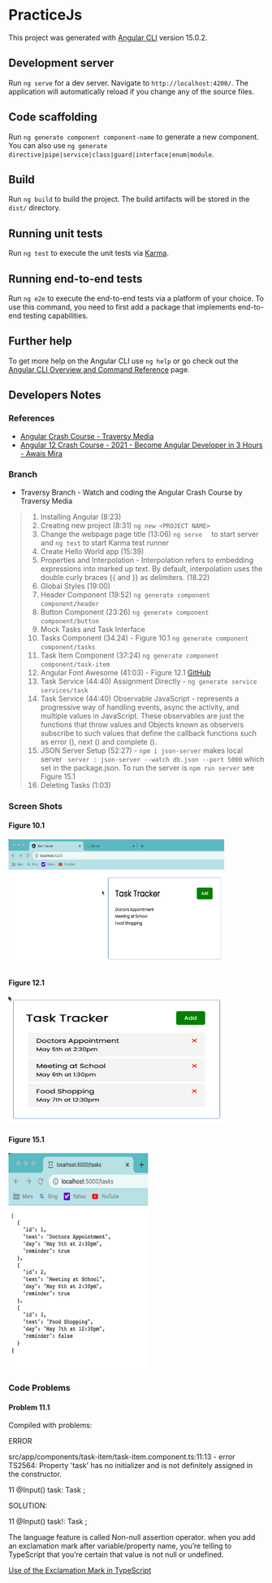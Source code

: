 # PracticeJs

This project was generated with [Angular CLI](https://github.com/angular/angular-cli) version 15.0.2.

## Development server

Run `ng serve` for a dev server. Navigate to `http://localhost:4200/`. The application will automatically reload if you change any of the source files.

## Code scaffolding

Run `ng generate component component-name` to generate a new component. You can also use `ng generate directive|pipe|service|class|guard|interface|enum|module`.

## Build

Run `ng build` to build the project. The build artifacts will be stored in the `dist/` directory.

## Running unit tests

Run `ng test` to execute the unit tests via [Karma](https://karma-runner.github.io).

## Running end-to-end tests

Run `ng e2e` to execute the end-to-end tests via a platform of your choice. To use this command, you need to first add a package that implements end-to-end testing capabilities.

## Further help

To get more help on the Angular CLI use `ng help` or go check out the [Angular CLI Overview and Command Reference](https://angular.io/cli) page.

## Developers Notes
### References
* [Angular Crash Course - Traversy Media](https://www.youtube.com/watch?v=3dHNOWTI7H8)
* [Angular 12 Crash Course - 2021 - Become Angular Developer in 3 Hours - Awais Mira](https://www.youtube.com/watch?v=LA_v8isNp5E)


### Branch

* Traversy Branch - Watch and coding the Angular Crash Course by Traversy Media  
> 1. Installing Angular (8:23)    
> 2. Creating new project (8:31)  ```ng new <PROJECT NAME> ```
> 3. Change the webpage page title (13:06) ```ng serve  ``` to start server and ```ng test``` to start Karma test runner
> 4. Create Hello World app (15:39)
> 5. Properties and Interpolation - Interpolation refers to embedding expressions into marked up text. By default, interpolation uses the double curly braces {{ and }} as delimiters. (18.22)
> 6. Global Styles (19:00)
> 7. Header Component (19:52) ```ng generate component component/header ```
> 8. Button Component (23:26) ```ng generate component component/button ```
> 9. Mock Tasks and Task Interface 
> 10. Tasks Component (34.24) - Figure 10.1 ```ng generate component component/tasks ```
> 11. Task Item Component (37:24) ```ng generate component component/task-item```
> 12. Angular Font Awesome (41:03) - Figure 12.1 [GitHub](https://github.com/FortAwesome/angular-fontawesome)
> 13. Task Service (44:40) Assignment Directly - ```ng generate service services/task ```
> 14. Task Service (44:40) Observable JavaScript - represents a progressive way of handling events, async the activity, and multiple values in JavaScript. These observables are just the functions that throw values and Objects known as observers subscribe to such values that define the callback functions such as error (), next () and complete ().
> 15. JSON Server Setup (52:27) - ```npm i json-server``` makes local server ``` server : json-server --watch db.json --port 5000``` which set in the package.json.  To run the server is ```npm run server```  see Figure 15.1
> 16. Deleting Tasks (1:03)
### Screen Shots

#### Figure 10.1       
<img 
  src="https://github.com/johnnycowboy3033/github-resources/blob/main/practice-js/traversy/TaskTrackerScreenShot.png" 
  alt="Task Tracker Screen Shot" 
  style="width:425px;height:250px;">  

#### Figure 12.1
<img
src="https://github.com/johnnycowboy3033/github-resources/blob/main/practice-js/traversy/servableSubscribe.png"
alt="Observable Subscribe"
style="width:425px;height:250px;">

#### Figure 15.1
<img
src="https://github.com/johnnycowboy3033/github-resources/blob/main/practice-js/traversy/tasksJsonServer.png"
alt="Tasks Json Server"
style="width:275px;height:425px;">

### Code Problems     

#### Problem 11.1     
Compiled with problems:

ERROR

src/app/components/task-item/task-item.component.ts:11:13 - error TS2564: Property 'task' has no initializer and is not definitely assigned in the constructor.

11   @Input()  task: Task  ;

SOLUTION:

11   @Input()  task!: Task  ;

The language feature is called Non-null assertion operator. when you add an exclamation mark after variable/property name, you’re telling to TypeScript that you’re certain that value is not null or undefined.

[Use of the Exclamation Mark in TypeScript](https://www.syncfusion.com/blogs/post/exclamation-mark-in-typescript.aspx)

